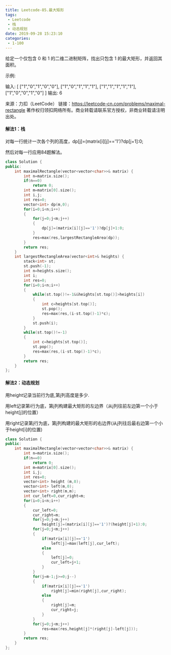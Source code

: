 ```yaml
---
title: Leetcode-85.最大矩形
tags:
 - Leetcode
 - 栈
 - 动态规划
date: 2019-09-28 15:23:10
categories:
 - 1-100
---
```


给定一个仅包含 0 和 1 的二维二进制矩阵，找出只包含 1 的最大矩形，并返回其面积。

<!--more-->

示例:

输入:
[
  ["1","0","1","0","0"],
  ["1","0","1","1","1"],
  ["1","1","1","1","1"],
  ["1","0","0","1","0"]
]
输出: 6

来源：力扣（LeetCode）
链接：https://leetcode-cn.com/problems/maximal-rectangle
著作权归领扣网络所有。商业转载请联系官方授权，非商业转载请注明出处。

#### 解法1：栈

对每一行统计一次各个列的高度，dp[j]=(matrix[i][j]=='1')?dp[j+1]:0;

然后对每一行应用84题解法。

```c++
class Solution {
public:
    int maximalRectangle(vector<vector<char>>& matrix) {
        int n=matrix.size();
        if(n==0)
            return 0;
        int m=matrix[0].size();
        int i,j;
        int res=0;
        vector<int> dp(m,0);
        for(i=0;i<n;i++)
        {
            for(j=0;j<m;j++)
            {
                dp[j]=(matrix[i][j]=='1')?dp[j]+1:0;
            }
            res=max(res,largestRectangleArea(dp));
        }
        return res;
    }
    int largestRectangleArea(vector<int>& heights) {
        stack<int> st;
        st.push(-1);
        int n=heights.size();
        int i;
        int res=0;
        for(i=0;i<n;i++)
        {
            while(st.top()!=-1&&heights[st.top()]>heights[i])
            {
                int c=heights[st.top()];
                st.pop();
                res=max(res,(i-st.top()-1)*c);
            }
            st.push(i);
        }
        while(st.top()!=-1)
        {
            int c=heights[st.top()];
            st.pop();
            res=max(res,(i-st.top()-1)*c);
        }
        return res;
    }
};
```

#### 解法2：动态规划

用height记录当前行为底,第j列高度是多少. 

用left记录第i行为底，第j列构建最大矩形的左边界（从j列往前左边第一个小于height[j]的位置）

用right记录第j行为底，第j列构建的最大矩形的右边界(从j列往后最右边第一个小于height[i]的位置)

```c++
class Solution {
public:
    int maximalRectangle(vector<vector<char>>& matrix) {
        int n=matrix.size();
        if(n==0)
            return 0;
        int m=matrix[0].size();
        int i,j;
        int res=0;
        vector<int> height (m,0);
        vector<int> left(m,0);
        vector<int> right(m,m);
        int cur_left=0,cur_right=m;
        for(i=0;i<n;i++)
        {
            cur_left=0;
            cur_right=m;
            for(j=0;j<m;j++)
                height[j]=(matrix[i][j]=='1')?(height[j]+1):0;
            for(j=0;j<m;j++)
            {
                if(matrix[i][j]=='1')
                    left[j]=max(left[j],cur_left);
                else
                {
                    left[j]=0;
                    cur_left=j+1;
                }
            }
            for(j=m-1;j>=0;j--)
            {
                if(matrix[i][j]=='1')
                    right[j]=min(right[j],cur_right);
                else
                {
                    right[j]=m;
                    cur_right=j;
                }
            }
            for(j=0;j<m;j++)
                res=max(res,height[j]*(right[j]-left[j]));
        }
        return res;
    }
};
```

